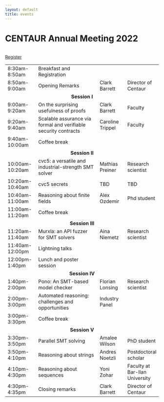 ```yaml
---
layout: default
title: events
---
```


<h1>CENTAUR Annual Meeting 2022</h1>
<br/>
<a href="https://www.eventbrite.com/e/ai-safety-centaur-and-data-science-affiliates-programs-registration-325036020487" class="btn">
Register
</a>

<table>
<tr>
<td style="width:20%;">8:30am-8:50am</td>
<td style="width:32">Breakfast and Registration</td>
<td style="width:18%;"></td>
<td style="width:20%;"></td>
</tr>

<tr>
<td>8:50am-9:00am</td>
<td>Opening Remarks</td>
<td>Clark Barrett</td>
<td>Director of Centaur</td>
</tr>

<tr>
<td colspan="4" style="text-align:center;font-weight:bold;">
Session I
</td>
</tr>
<tr>
<td>9:00am-9:20am</td>
<td>On the surprising usefulness of proofs</td>
<td>Clark Barrett</td>
<td>Faculty</td>
</tr>
<tr>
<td>9:20am-9:40am</td>
<td>Scalable assurance via formal and verifiable security contracts</td>
<td>Caroline Trippel</td>
<td>Faculty</td>
</tr>
<tr>
<td>9:40am-10:00am</td>
<td>Coffee break</td>
<td></td>
<td></td>
</tr>

<tr>
<td colspan="4" style="text-align:center;font-weight:bold;">
Session II
</td>
</tr>
<tr>
<td>10:00am-10:20am</td>
<td>cvc5: a versatile and industrial-strength SMT solver</td>
<td>Mathias Preiner</td>
<td>Research scientist</td>
</tr>
<tr>
<td>10:20am-10:40am</td>
<td>cvc5 secrets</td>
<td>TBD</td>
<td>TBD</td>
</tr>
<tr>
<td>10:40am-11:00am</td>
<td>Reasoning about finite fields</td>
<td>Alex Ozdemir</td>
<td>Phd student</td>
</tr>
<tr>
<td>11:00am-11:20am</td>
<td>Coffee break</td>
<td></td>
<td></td>
</tr>

<tr>
<td colspan="4" style="text-align:center;font-weight:bold;">
Session III
</td>
</tr>

<tr>
<td>11:20am-11:40am</td>
<td>Murxla: an API fuzzer for SMT solvers</td>
<td>Aina Niemetz</td>
<td>Research scientist</td>
</tr>

<tr>
<td>11:40am-12:00pm</td>
<td>Lightning talks</td>
<td></td>
<td></td>
</tr>

<tr>
<td>12:00pm-1:40pm</td>
<td>Lunch and poster session</td>
<td></td>
<td></td>
</tr>

<tr>
<td colspan="4" style="text-align:center;font-weight:bold;">
Session IV
</td>
</tr>
<tr>
<td>1:40pm-2:00pm</td>
<td>Pono: An SMT-based model checker</td>
<td>Florian Lonsing</td>
<td>Research scientist</td>
</tr>
<tr>
<td>2:00pm-3:00pm</td>
<td>Automated reasoning: challenges and opportunities</td>
<td>Industry Panel</td>
<td></td>
</tr>
<tr>
<td>3:00pm-3:30pm</td>
<td>Coffee break</td>
<td></td>
<td></td>
</tr>

<tr>
<td colspan="4" style="text-align:center;font-weight:bold;">
Session V
</td>
</tr>
<tr>
<td>3:30pm-3:50pm</td>
<td>Parallel SMT solving</td>
<td>Amalee Wilson</td>
<td>PhD student</td>
</tr>
<tr>
<td>3:50pm-4:10pm</td>
<td>Reasoning about strings</td>
<td>Andres Noetzli</td>
<td>Postdoctoral scholar</td>
</tr>
<tr>
<td>4:10pm-4:30pm</td>
<td>Reasoning about sequences</td>
<td>Yoni Zohar</td>
<td>Faculty at Bar-Ilan University</td>
</tr>
<tr>
<td>4:30pm-4:35pm</td>
<td>Closing remarks</td>
<td>Clark Barrett</td>
<td>Director of Centaur</td>
</tr>
</table>
